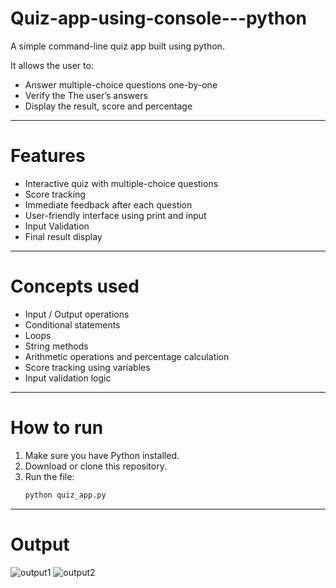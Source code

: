 # Quiz-app-using-console---python
A simple command-line quiz app built using python.

It allows the user to:
- Answer multiple-choice questions one-by-one
- Verify the The user’s answers
- Display the result, score and percentage

---

# Features

- Interactive quiz with multiple-choice questions
- Score tracking
- Immediate feedback after each question
- User-friendly interface using print and input
- Input Validation
- Final result display

---

# Concepts used
- Input / Output operations
- Conditional statements
- Loops 
- String methods
- Arithmetic operations and percentage calculation
- Score tracking using variables
- Input validation logic

---

# How to run

1. Make sure you have Python installed.
2. Download or clone this repository.
3. Run the file:
   ```bash
   python quiz_app.py

---

# Output
![output1](output1.png)
![output2](output2.png)


